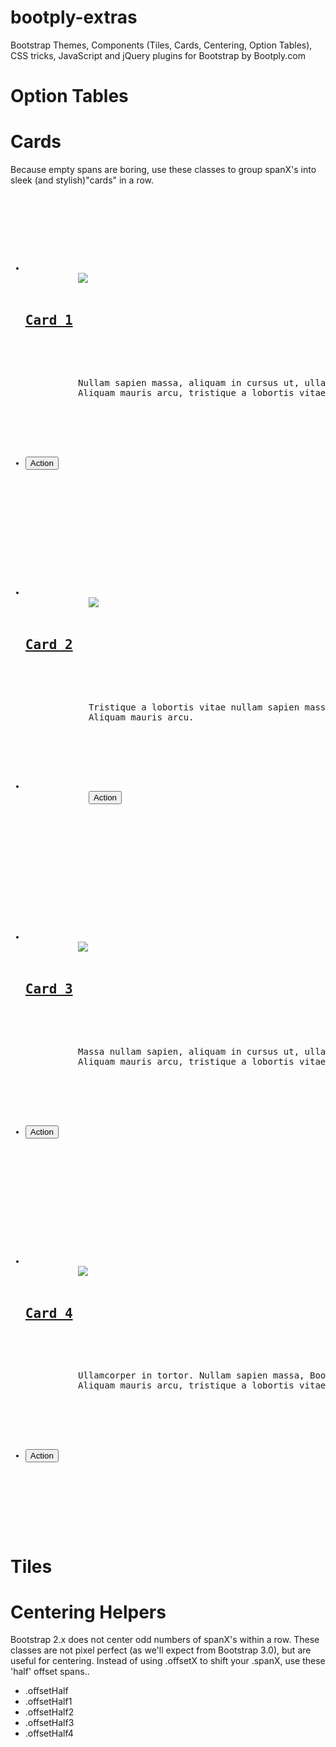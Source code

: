 bootply-extras
==============

Bootstrap Themes, Components (Tiles, Cards, Centering, Option Tables), CSS tricks, JavaScript and jQuery plugins for Bootstrap by Bootply.com


Option Tables
==============



Cards
==============
Because empty spans are boring, use these classes to group spanX's into sleek (and stylish)"cards" in a row.

<pre>
<div class="row-fluid cards cards-300">
    <div class="span3">
      <ul class="card">
        <li>
          <img src="//placehold.it/100x100/dddedd" class="img-circle">
          <h2><a href="#">Card 1</a></h2>
          <p>
          Nullam sapien massa, aliquam in cursus ut, ullamcorper in tortor. 
          Aliquam mauris arcu, tristique a lobortis vitae.
          </p>
        </li>
        <li class="foot"><button class="btn btn-huge btn-block">Action</button></li>
      </ul>
    </div>
    <div class="span3">
        <ul class="card">
          <li>
            <img src="//placehold.it/100x100/cccdcc" class="img-circle">
            <h2><a href="#">Card 2</a></h2>
            <p>
            Tristique a lobortis vitae nullam sapien massa, aliquam ut, ullamcorper in tortor. 
            Aliquam mauris arcu.
            </p>
          </li>
          <li class="foot">
          	<button class="btn btn-huge btn-block">Action</button>  
          </li>
      	</ul>
    </div>
    <div class="span3">
      <ul class="card">
        <li>
          <img src="//placehold.it/100x100/eeefee" class="img-circle">
          <h2><a href="#">Card 3</a></h2>
          <p>
          Massa nullam sapien, aliquam in cursus ut, ullamcorper in tortor. 
          Aliquam mauris arcu, tristique a lobortis vitae.
          </p>
        </li>
        <li class="foot"><button class="btn btn-huge btn-block">Action</button></li>
      </ul>
    </div>
    <div class="span3">
      <ul class="card">
        <li>
          <img src="//placehold.it/100x100/eeeedd" class="img-circle">
          <h2><a href="#">Card 4</a></h2>
          <p>
          Ullamcorper in tortor. Nullam sapien massa, Bootply, 
          Aliquam mauris arcu, tristique a lobortis vitae.
          </p>
        </li>
        <li class="foot"><button class="btn btn-huge btn-block">Action</button></li>
      </ul>
    </div>
</div>
</pre>


Tiles
==============


Centering Helpers
==============
Bootstrap 2.x does not center odd numbers of spanX's within a row. These classes are not pixel perfect (as we'll expect from Bootstrap 3.0),
but are useful for centering. Instead of using .offsetX to shift your .spanX, use these 'half' offset spans..

- .offsetHalf
- .offsetHalf1
- .offsetHalf2
- .offsetHalf3
- .offsetHalf4


